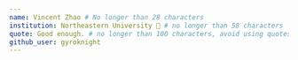 ```yaml
---
name: Vincent Zhao # No longer than 28 characters
institution: Northeastern University 🚩 # no longer than 58 characters
quote: Good enough. # no longer than 100 characters, avoid using quotes(") to guarantee the format remains the same.
github_user: gyroknight
---
```

